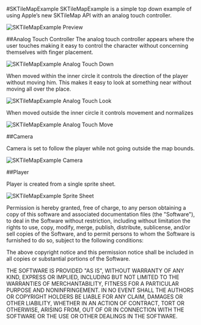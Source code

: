 #SKTileMapExample
SKTileMapExample is a simple top down example of using Apple’s new SKTileMap API with an analog touch controller.

![SKTileMapExample Preview](Documentation/preview.gif)

##Analog Touch Controller
The analog touch controller appears where the user touches making it easy to control the character without concerning themselves with finger placement.

![SKTileMapExample Analog Touch Down](Documentation/analog-touch-down.gif)

When moved within the inner circle it controls the direction of the player without moving him. This makes it easy to look at something near without moving all over the place.

![SKTileMapExample Analog Touch Look](Documentation/analog-touch-look.gif)

When moved outside the inner circle it controls movement and normalizes 

![SKTileMapExample Analog Touch Move](Documentation/analog-touch-move.gif)

##Camera 

Camera is set to follow the player while not going outside the map bounds.

![SKTileMapExample Camera](Documentation/camera.gif)

##Player

Player is created from a single sprite sheet.

![SKTileMapExample Sprite Sheet](Documentation/Frank.png)


Permission is hereby granted, free of charge, to any person obtaining a copy
of this software and associated documentation files (the "Software"), to
deal in the Software without restriction, including without limitation the
rights to use, copy, modify, merge, publish, distribute, sublicense, and/or
sell copies of the Software, and to permit persons to whom the Software is
furnished to do so, subject to the following conditions:

The above copyright notice and this permission notice shall be included in
all copies or substantial portions of the Software.

THE SOFTWARE IS PROVIDED "AS IS", WITHOUT WARRANTY OF ANY KIND, EXPRESS OR
IMPLIED, INCLUDING BUT NOT LIMITED TO THE WARRANTIES OF MERCHANTABILITY,
FITNESS FOR A PARTICULAR PURPOSE AND NONINFRINGEMENT. IN NO EVENT SHALL THE
AUTHORS OR COPYRIGHT HOLDERS BE LIABLE FOR ANY CLAIM, DAMAGES OR OTHER
LIABILITY, WHETHER IN AN ACTION OF CONTRACT, TORT OR OTHERWISE, ARISING
FROM, OUT OF OR IN CONNECTION WITH THE SOFTWARE OR THE USE OR OTHER DEALINGS
IN THE SOFTWARE.
